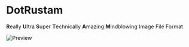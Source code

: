 # DotRustam
**R**eally **U**ltra **S**uper **T**echnically **A**mazing **M**indblowing Image File Format

![Preview](https://media.discordapp.net/attachments/1102363369417220126/1138531742173646848/image.png?width=548&height=423)
